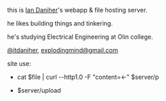 this is [Ian Daniher](http://itdnhr.com/whoami)'s webapp & file hosting server.

he likes building things and tinkering.

he's studying Electrical Engineering at Olin college.

[@itdaniher](http://twitter.com/itdaniher), [explodingmind@gmail.com](mailto:explodingmind@gmail.com)

site use:

* cat $file | curl --http1.0 -F "content=<-" $server/p

* $server/upload
